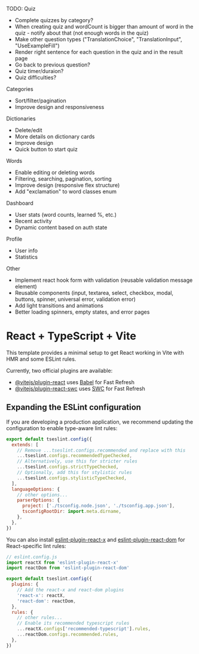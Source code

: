 TODO:
Quiz
- Complete quizzes by category?
- When creating quiz and wordCount is bigger than amount of word in the quiz - notify about that (not enough words in the quiz)
- Make other question types ("TranslationChoice", "TranslationInput", "UseExampleFill")
- Render right sentence for each question in the quiz and in the result page
- Go back to previous question?
- Quiz timer/duraion?
- Quiz difficulties?

Categories
- Sort/filter/pagination
- Improve design and responsiveness

Dictionaries
- Delete/edit
- More details on dictionary cards
- Improve design
- Quick button to start quiz

Words
- Enable editing or deleting words
- Filtering, searching, pagination, sorting
- Improve design (responsive flex structure)
- Add "exclamation" to word classes enum

Dashboard
- User stats (word counts, learned %, etc.)
- Recent activity
- Dynamic content based on auth state

Profile
- User info
- Statistics

Other
- Implement react hook form with validation (reusable validation message element)
- Reusable components (input, textarea, select, checkbox, modal, buttons, spinner, universal error, validation error)
- Add light transitions and animations
- Better loading spinners, empty states, and error pages


# React + TypeScript + Vite

This template provides a minimal setup to get React working in Vite with HMR and some ESLint rules.

Currently, two official plugins are available:

- [@vitejs/plugin-react](https://github.com/vitejs/vite-plugin-react/blob/main/packages/plugin-react/README.md) uses [Babel](https://babeljs.io/) for Fast Refresh
- [@vitejs/plugin-react-swc](https://github.com/vitejs/vite-plugin-react-swc) uses [SWC](https://swc.rs/) for Fast Refresh

## Expanding the ESLint configuration

If you are developing a production application, we recommend updating the configuration to enable type-aware lint rules:

```js
export default tseslint.config({
  extends: [
    // Remove ...tseslint.configs.recommended and replace with this
    ...tseslint.configs.recommendedTypeChecked,
    // Alternatively, use this for stricter rules
    ...tseslint.configs.strictTypeChecked,
    // Optionally, add this for stylistic rules
    ...tseslint.configs.stylisticTypeChecked,
  ],
  languageOptions: {
    // other options...
    parserOptions: {
      project: ['./tsconfig.node.json', './tsconfig.app.json'],
      tsconfigRootDir: import.meta.dirname,
    },
  },
})
```

You can also install [eslint-plugin-react-x](https://github.com/Rel1cx/eslint-react/tree/main/packages/plugins/eslint-plugin-react-x) and [eslint-plugin-react-dom](https://github.com/Rel1cx/eslint-react/tree/main/packages/plugins/eslint-plugin-react-dom) for React-specific lint rules:

```js
// eslint.config.js
import reactX from 'eslint-plugin-react-x'
import reactDom from 'eslint-plugin-react-dom'

export default tseslint.config({
  plugins: {
    // Add the react-x and react-dom plugins
    'react-x': reactX,
    'react-dom': reactDom,
  },
  rules: {
    // other rules...
    // Enable its recommended typescript rules
    ...reactX.configs['recommended-typescript'].rules,
    ...reactDom.configs.recommended.rules,
  },
})
```
